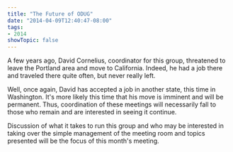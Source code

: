 ```yaml
---
title: "The Future of ODUG"
date: "2014-04-09T12:40:47-08:00"
tags:
- 2014
showTopic: false
---
```


A few years ago, David Cornelius, coordinator for this group, threatened to leave the Portland area and move to California.  Indeed, he had a job there and traveled there quite often, but never really left.

Well, once again, David has accepted a job in another state, this time in Washington. It's more likely this time that his move is imminent and will be permanent. Thus, coordination of these meetings will necessarily fall to those who remain and are interested in seeing it continue.

Discussion of what it takes to run this group and who may be interested in taking over the simple management of the meeting room and topics presented will be the focus of this month's meeting.
